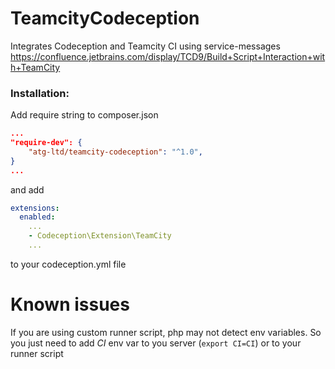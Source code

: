 # TeamcityCodeception
Integrates Codeception and Teamcity CI using service-messages
https://confluence.jetbrains.com/display/TCD9/Build+Script+Interaction+with+TeamCity
### Installation:
Add require string to composer.json
```json
...
"require-dev": {
	"atg-ltd/teamcity-codeception": "^1.0",
}
...
```
and add
```yaml
extensions:
  enabled:
    ...
    - Codeception\Extension\TeamCity
    ...
```
to your codeception.yml file

# Known issues
If you are using custom runner script, php may not detect env variables. So you just need to add *CI* env var to you server (`export CI=CI`) or to your runner script
